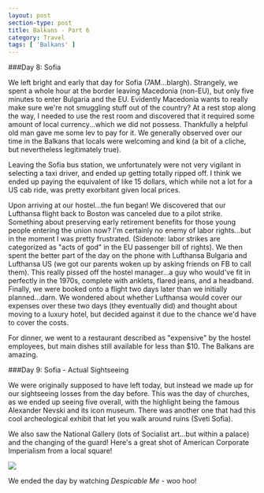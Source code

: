 ```yaml
---
layout: post
section-type: post
title: Balkans - Part 6
category: Travel
tags: [ 'Balkans' ]
---
```

###Day 8: Sofia

We left bright and early that day for Sofia (7AM...blargh). Strangely, we spent a whole hour at the
border leaving Macedonia (non-EU), but only five minutes to enter Bulgaria and the EU. Evidently
Macedonia wants to really make sure we're not smuggling stuff out of the country?
At a rest stop along the way, I needed to use the rest room and discovered that it required
some amount of local currency...which we did not possess. Thankfully a helpful old man gave me
some lev to pay for it. We generally observed over our time in the Balkans that locals were
welcoming and kind (a bit of a cliche, but nevertheless legitimately true).

Leaving the Sofia bus station, we unfortunately were not very vigilant in selecting a taxi driver,
and ended up getting totally ripped off. I think we ended up paying the equivalent of like 15 dollars,
which while not a lot for a US cab ride, was pretty exorbitant given local prices.

Upon arriving at our hostel...the fun began! We discovered that our Lufthansa flight back to Boston
was canceled due to a pilot strike. Something about preserving early retirement benefits
for those young people entering the union now? I'm certainly no enemy of labor rights...but in the
moment I was pretty frustrated. (Sidenote: labor strikes are categorized as "acts of god" in the
EU passenger bill of rights). We then spent the better part of the day on the phone with Lufthansa
Bulgaria and Lufthansa US (we got our parents woken up by asking friends on FB to call them).
This really pissed off the hostel manager...a guy who would've fit in perfectly in the 1970s, complete
with anklets, flared jeans, and a headband.
Finally, we were booked onto a flight two days later than we initially planned...darn.
We wondered about whether Lufthansa would cover our expenses over these two days (they eventually did)
and thought about moving to a luxury hotel, but decided against it due to the chance we'd have to cover
the costs.

For dinner, we went to a restaurant described as "expensive" by the hostel employees, but main dishes
still available for less than $10. The Balkans are amazing.

###Day 9: Sofia - Actual Sightseeing

We were originally supposed to have left today, but instead we made up for our sightseeing losses
from the day before. This was the day of churches, as we ended up seeing five overall, with the
highlight being the famous Alexander Nevski and its icon museum. There was another one that had
this cool archeological exhibit that let you walk around ruins (Sveti Sofia).

We also saw the National Gallery (lots of Socialist art...but within a palace) and the changing of the
guard! Here's a great shot of American Corporate Imperialism from a local square!

![](https://dl.dropboxusercontent.com/s/jzedosyybrw3cx9/P3210028.JPG?dl=0)

We ended the day by watching *Despicable Me* - woo hoo!
